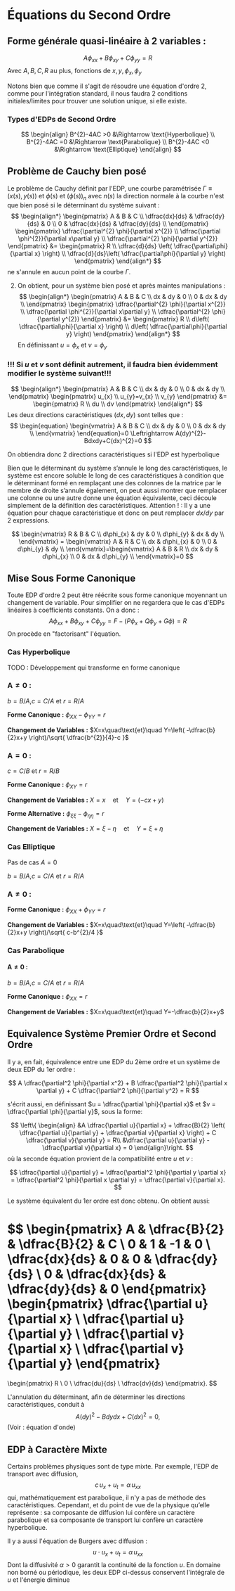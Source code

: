 # Équations du Second Ordre

## Forme générale quasi-linéaire à 2 variables :
$$
A \phi_{xx} +B \phi_{xy}+C \phi_{yy}=R
$$
Avec $A,B,C,R$ au plus, fonctions de $x,y,\phi_{x},\phi_{y}$

Notons bien que comme il s'agit de résoudre une équation d'ordre 2, comme pour l'intégration standard, il nous faudra 2 conditions initiales/limites pour trouver une solution unique, si elle existe.

### Types d'EDPs de Second Ordre
$$
\begin{align}
B^{2}-4AC >0 &\Rightarrow \text{Hyperbolique} \\
B^{2}-4AC =0 &\Rightarrow \text{Parabolique}   \\
B^{2}-4AC <0 &\Rightarrow \text{Elliptique} 
\end{align}
$$

## Problème de Cauchy bien posé

Le problème de Cauchy définit par l'EDP, une courbe paramétrisée $\Gamma \equiv(x(s),y(s))$ et $\phi(s)$ et $(\phi(s))_{n}$ avec $n(s)$ la direction normale à la courbe n'est que bien posé si le déterminant du système suivant :
$$
\begin{align*} \begin{pmatrix} A & B & C \\ \dfrac{dx}{ds} & \dfrac{dy}{ds} & 0 \\ 0 & \dfrac{dx}{ds} & \dfrac{dy}{ds} \\ \end{pmatrix} \begin{pmatrix} \dfrac{\partial^{2} \phi}{\partial x^{2}} \\ \dfrac{\partial \phi^{2}}{\partial x\partial y}  \\ \dfrac{\partial^{2} \phi}{\partial y^{2}} \end{pmatrix} &= \begin{pmatrix} R \\ \dfrac{d}{ds} \left( \dfrac{\partial\phi}{\partial x} \right) \\ \dfrac{d}{ds}\left( \dfrac{\partial\phi}{\partial y} \right) \end{pmatrix} \end{align*}
$$
ne s'annule en aucun point de la courbe $\Gamma$.

2. On obtient, pour un système bien posé et après maintes manipulations :
$$
\begin{align*} \begin{pmatrix} A & B & C \\ dx & dy & 0 \\ 0 & dx & dy \\ \end{pmatrix} \begin{pmatrix} \dfrac{\partial^{2} \phi}{\partial x^{2}} \\ \dfrac{\partial \phi^{2}}{\partial x\partial y}  \\ \dfrac{\partial^{2} \phi}{\partial y^{2}} \end{pmatrix} &= \begin{pmatrix} R \\ d\left( \dfrac{\partial\phi}{\partial x} \right) \\ d\left( \dfrac{\partial\phi}{\partial y} \right) \end{pmatrix} \end{align*}
$$
En définissant $u=\phi_{x}$ et $v=\phi_{y}$
### !!! Si $u$ et $v$ sont définit autrement, il faudra bien évidemment modifier le système suivant!!!

$$
\begin{align*} \begin{pmatrix} A & B & C \\ dx & dy & 0 \\ 0 & dx & dy \\ \end{pmatrix} \begin{pmatrix} u_{x} \\ u_{y}=v_{x}  \\ v_{y} \end{pmatrix} &= \begin{pmatrix} R \\ du \\ dv \end{pmatrix} \end{align*}
$$
Les deux directions caractéristiques $(dx,dy)$ sont telles que :
$$
\begin{equation} \begin{vmatrix} A & B & C \\ dx & dy & 0 \\ 0 & dx & dy \\ \end{vmatrix} \end{equation}=0 \Leftrightarrow A(dy)^{2}-Bdxdy+C(dx)^{2}=0
$$

On obtiendra donc 2 directions caractéristiques si l'EDP est hyperbolique

Bien que le déterminant du système s’annule le long des caractéristiques,
le système est encore soluble le long de ces caractéristiques à condition que le déterminant formé en remplaçant une des colonnes de la matrice par le membre de droite s’annule également, on peut aussi montrer que remplacer une colonne ou une autre donne une équation équivalente, ceci découle simplement de la définition des caractéristiques. Attention ! : Il y a une équation pour chaque caractéristique et donc on peut remplacer $dx/dy$ par $2$ expressions.

$$
\begin{vmatrix} R & B & C \\ d\phi_{x} & dy & 0 \\ d\phi_{y} & dx & dy \\ \end{vmatrix} = \begin{vmatrix} A & R & C \\ dx & d\phi_{x} & 0 \\ 0 & d\phi_{y} & dy \\ \end{vmatrix}=\begin{vmatrix} A & B & R \\ dx & dy & d\phi_{x} \\ 0 & dx & d\phi_{y} \\ \end{vmatrix}=0
$$

## Mise Sous Forme Canonique

Toute EDP d'ordre $2$ peut être réécrite sous forme canonique moyennant un changement de variable. Pour simplifier on ne regardera que le cas d'EDPs linéaires à coefficients constants. On a donc :
$$
A\phi_{xx}+B\phi_{xy}+C\phi_{yy}=F-(P\phi_{x}+Q\phi_{y}+G\phi)=R
$$
On procède en "factorisant" l'équation.
### Cas Hyperbolique
TODO : Développement qui transforme en forme canonique
### A$\neq 0$ :

$b=B/A$,$c=C/A$ et $r=R/A$

**Forme Canonique :** $\phi_{XX}-\phi_{YY}=r$

**Changement de Variables :** $X=x\quad\text{et}\quad Y=\left( -\dfrac{b}{2}x+y \right)/\sqrt{ \dfrac{b^{2}}{4}-c }$
### A$= 0$ :

$c=C/B$ et $r=R/B$

**Forme Canonique :** $\phi_{XY}=r$

**Changement de Variables :** $X=x\quad\text{et}\quad Y=(-cx+y)$


**Forme Alternative :** $\phi_{\xi \xi}-\phi_{\eta \eta}=r$

**Changement de Variables :** $X=\xi-\eta \quad\text{et}\quad Y=\xi+\eta$

### Cas Elliptique

Pas de cas $A=0$

$b=B/A$,$c=C/A$ et $r=R/A$
### A$\neq 0$ :

**Forme Canonique :** $\phi_{XX}+\phi_{YY}=r$

**Changement de Variables :** $X=x\quad\text{et}\quad Y=\left( -\dfrac{b}{2}x+y \right)/\sqrt{ c-b^{2}/4 }$

### Cas Parabolique

#### A$\neq 0$ :

$b=B/A$,$c=C/A$ et $r=R/A$

**Forme Canonique :** $\phi_{XX}=r$

**Changement de Variables :** $X=x\quad\text{et}\quad Y=-\dfrac{b}{2}x+y$


## Equivalence Système Premier Ordre et Second Ordre

Il y a, en fait, équivalence entre une EDP du 2ème ordre et un système de deux EDP du 1er ordre :

$$
A \dfrac{\partial^2 \phi}{\partial x^2} + B \dfrac{\partial^2 \phi}{\partial x \partial y} + C \dfrac{\partial^2 \phi}{\partial y^2} = R
$$

s'écrit aussi, en définissant $u = \dfrac{\partial \phi}{\partial x}$ et $v = \dfrac{\partial \phi}{\partial y}$, sous la forme:

$$
\left\{
\begin{align}
&A \dfrac{\partial u}{\partial x} + \dfrac{B}{2} \left( \dfrac{\partial u}{\partial y} + \dfrac{\partial v}{\partial x} \right) + C \dfrac{\partial v}{\partial y} = R\\
&\dfrac{\partial u}{\partial y} - \dfrac{\partial v}{\partial x} = 0
\end{align}\right.
$$
où la seconde équation provient de la compatibilité entre $u$ et $v$ :

$$ 
\dfrac{\partial u}{\partial y} = \dfrac{\partial^2 \phi}{\partial y \partial x} = \dfrac{\partial^2 \phi}{\partial x \partial y} = \dfrac{\partial v}{\partial x}.
$$

Le système équivalent du 1er ordre est donc obtenu. On obtient aussi:

$$ 
\begin{pmatrix}
A & \dfrac{B}{2} & \dfrac{B}{2} & C \\
0 & 1 & -1 & 0 \\
\dfrac{dx}{ds} & 0 & 0 & \dfrac{dy}{ds} \\
0 & \dfrac{dx}{ds} & \dfrac{dy}{ds} & 0
\end{pmatrix}
\begin{pmatrix}
\dfrac{\partial u}{\partial x} \\
\dfrac{\partial u}{\partial y} \\
\dfrac{\partial v}{\partial x} \\
\dfrac{\partial v}{\partial y}
\end{pmatrix}
=
\begin{pmatrix}
R \\
0 \\
\dfrac{du}{ds} \\
\dfrac{dv}{ds}
\end{pmatrix}.
$$


L'annulation du déterminant, afin de déterminer les directions caractéristiques, conduit à
$$
A (dy)^2 - B dy dx + C (dx)^2 = 0,
$$
(Voir : équation d'onde)

## EDP à Caractère Mixte
Certains problèmes physiques sont de type mixte. Par exemple, l'EDP de transport avec diffusion,
$$
c\,u_{x}+u_{t}=\alpha\,u_{xx}
$$
qui, mathématiquement est parabolique, il n'y a pas de méthode des caractéristiques. Cependant, et du point de vue de la physique qu’elle représente : sa composante de diffusion lui confère un caractère parabolique et sa composante de transport lui confère un caractère hyperbolique.

Il y a aussi l'équation de Burgers avec diffusion :
$$
u\cdot u_{x}+u_{t}=\alpha\,u_{xx}
$$
Dont la diffusivité $\alpha>0$ garantit la continuité de la fonction $u$.
En domaine non borné ou périodique, les deux EDP ci-dessus conservent l'intégrale de $u$ et l'énergie diminue

